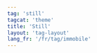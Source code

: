 ```yaml
---
tag: 'still'
tagcat: 'theme'
title: 'Still'
layout: 'tag-layout'
lang_fr: '/fr/tag/immobile'
---
```

